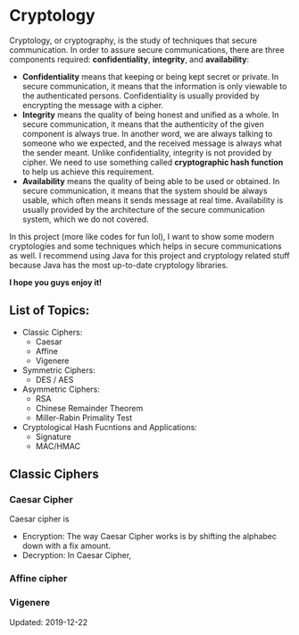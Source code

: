 # Cryptology
Cryptology, or cryptography, is the study of techniques that secure communication. In order to assure secure communications, there are three components required: **confidentiality**, **integrity**, and **availability**: 
* **Confidentiality** means that keeping or being kept secret or private. In secure communication, it means that the information is only viewable to the authenticated persons.
Confidentiality is usually provided by encrypting the message with a cipher.
* **Integrity** means the quality of being honest and unified as a whole. In secure communication, it means that the authenticity of the given component is always true. In another word, we are always talking to someone who we expected, and the received message is always what the sender meant.
Unlike confidentiality, integrity is not provided by cipher. We need to use something called **cryptographic hash function** to help us achieve this requirement.
* **Availability** means the quality of being able to be used or obtained. In secure communication, it means that the system should be always usable, which often means it sends message at real time.
Availability is usually provided by the architecture of the secure communication system, which we do not covered.

In this project (more like codes for fun lol), I want to show some modern cryptologies and some techniques which helps in secure communications as well. I recommend using Java for this project and cryptology related stuff because Java has the most up-to-date cryptology libraries.

**I hope you guys enjoy it!**

## List of Topics:
* Classic Ciphers:
   * Caesar
   * Affine
   * Vigenere
* Symmetric Ciphers:
   * DES / AES
* Asymmetric Ciphers:
   * RSA
   * Chinese Remainder Theorem
   * Miller-Rabin Primality Test
* Cryptological Hash Fucntions and Applications:
   * Signature
   * MAC/HMAC

## Classic Ciphers
### Caesar Cipher
Caesar cipher is 
* Encryption:
The way Caesar Cipher works is by shifting the alphabec down with a fix amount.
* Decryption:
In Caesar Cipher, 
### Affine cipher
### Vigenere 

Updated: 2019-12-22
